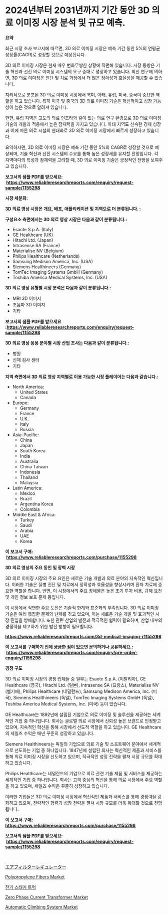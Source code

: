 <p><h1>2024년부터 2031년까지 기간 동안 3D 의료 이미징 시장 분석 및 규모 예측.</h1></p><p><strong>요약</strong></p>
<p><p>최근 시장 조사 보고서에 따르면, 3D 의료 이미징 시장은 예측 기간 동안 5%의 연평균 성장률(CAGR)로 성장할 것으로 예상됩니다. </p><p>3D 의료 이미징 시장은 현재 매우 변화무쌍한 상황에 직면해 있습니다. 시장 동향은 기술 혁신과 선진 의료 이미징 시스템의 요구 증대로 성장하고 있습니다. 최신 연구에 의하면, 3D 의료 이미징은 진단 및 치료 과정에서 더 많은 정확성과 효율성을 제공할 수 있습니다.</p><p>지리적으로 분포된 3D 의료 이미징 시장에서 북미, 아태, 유럽, 미국, 중국이 중요한 역할을 하고 있습니다. 특히 미국 및 중국의 3D 의료 이미징 기술은 혁신적이고 성장 가능성이 높은 것으로 알려져 있습니다.</p><p>한편, 유럽 지역은 고도의 의료 인프라와 깊이 있는 의료 연구 환경으로 3D 의료 이미징 기술의 개발과 적용에서 높은 잠재력을 가지고 있습니다. 아태 지역도 신속한 경제 성장과 이에 따른 의료 시설의 현대화로 3D 의료 이미징 시장에서 빠르게 성장하고 있습니다.</p><p>요약하자면, 3D 의료 이미징 시장은 예측 기간 동안 5%의 CAGR로 성장할 것으로 예상되며, 기술 혁신과 선진 시스템의 수요를 통해 높은 성장세를 유지할 전망입니다. 각 지역마다의 특성과 잠재력을 고려할 때, 3D 의료 이미징 기술은 긍정적인 전망을 보여주고 있습니다.</p></p>
<p><strong>보고서의 샘플 PDF를 받으세요: &nbsp;<a href="https://www.reliableresearchreports.com/enquiry/request-sample/1155298">https://www.reliableresearchreports.com/enquiry/request-sample/1155298</a></strong></p>
<p><strong>시장 세분화:</strong></p>
<p><strong> 3D 의료 영상 시장은 개요, 배포, 애플리케이션 및 지역으로 더 분류됩니다. :</strong></p>
<p><strong>구성요소 측면에서는 3D 의료 영상 시장은 다음과 같이 분류됩니다.:</strong></p>
<p><ul><li>Esaote S.p.A. (Italy)</li><li>GE Healthcare (UK)</li><li>Hitachi Ltd. (Japan)</li><li>Intrasense SA (France)</li><li>Materialise NV (Belgium)</li><li>Philips Healthcare (Netherlands)</li><li>Samsung Medison America, Inc. (USA)</li><li>Siemens Healthineers (Germany)</li><li>TomTec Imaging Systems GmbH (Germany)</li><li>Toshiba America Medical Systems, Inc. (USA)</li></ul></p>
<p><strong> 3D 의료 영상 유형별 시장 분석은 다음과 같이 분류됩니다.:</strong></p>
<p><ul><li>MRI 3D 이미지</li><li>초음파 3D 이미지</li><li>기타</li></ul></p>
<p><strong>보고서의 샘플 PDF를 받으세요 :<a href="https://www.reliableresearchreports.com/enquiry/request-sample/1155298">https://www.reliableresearchreports.com/enquiry/request-sample/1155298</a></strong></p>
<p><strong> 3D 의료 영상 응용 분야별 시장 산업 조사는 다음과 같이 분류됩니다.:</strong></p>
<p><ul><li>병원</li><li>신체 검사 센터</li><li>기타</li></ul></p>
<p><strong>지역 측면에서 3D 의료 영상 지역별로 이용 가능한 시장 플레이어는 다음과 같습니다.:</strong></p>
<p><ul>
    <li>
        North America:
        <ul>
            <li>United States</li>
            <li>Canada</li>
        </ul>
    </li>
    <li>
        Europe:
        <ul>
            <li>Germany</li>
            <li>France</li>
            <li>U.K.</li>
            <li>Italy</li>
            <li>Russia</li>
        </ul>
    </li>
    <li>
        Asia-Pacific:
        <ul>
            <li>China</li>
            <li>Japan</li>
            <li>South Korea</li>
            <li>India</li>
            <li>Australia</li>
            <li>China Taiwan</li>
            <li>Indonesia</li>
            <li>Thailand</li>
            <li>Malaysia</li>
        </ul>
    </li>
    <li>
        Latin America:
        <ul>
            <li>Mexico</li>
            <li>Brazil</li>
            <li>Argentina Korea</li>
            <li>Colombia</li>
        </ul>
    </li>
    <li>
        Middle East & Africa:
        <ul>
            <li>Turkey</li>
            <li>Saudi</li>
            <li>Arabia</li>
            <li>UAE</li>
            <li>Korea</li>
        </ul>
    </li>
    </ul></p>
<p><strong>이 보고서 구매: &nbsp;<a href="https://www.reliableresearchreports.com/purchase/1155298">https://www.reliableresearchreports.com/purchase/1155298</a></strong></p>
<p><strong>3D 의료 영상의 주요 동인 및 장벽 시장</strong></p>
<p><p>3D 의료 이미징 시장의 주요 요인은 새로운 기술 개발과 의료 분야의 지속적인 혁신입니다. 이러한 기술은 질병 진단 및 치료에서 정확성과 효율성을 향상시키며 환자 치료에 중요한 역할을 합니다. 반면, 이 시장에서의 주요 장애물은 높은 초기 투자 비용, 규제 요건 및 개인 정보 보호 문제 등입니다.</p><p>이 시장에서 직면한 주요 도전은 기술적 한계와 표준화의 부족입니다. 3D 의료 이미징 기술은 여러 복잡한 문제와 난제를 겪고 있으며, 이는 새로운 기술 개발 및 효과적인 시장 진입을 방해합니다. 또한 관련 산업의 발전과 적극적인 협력이 필요하며, 산업 내부의 경쟁력을 제고하기 위한 발전 방향이 필요합니다.</p></p>
<p><strong><a href="https://www.reliableresearchreports.com/3d-medical-imaging-r1155298">https://www.reliableresearchreports.com/3d-medical-imaging-r1155298</a></strong></p>
<p><strong>이 보고서를 구매하기 전에 궁금한 점이 있으면 문의하거나 공유하세요.: &nbsp;<a href="https://www.reliableresearchreports.com/enquiry/pre-order-enquiry/1155298">https://www.reliableresearchreports.com/enquiry/pre-order-enquiry/1155298</a></strong></p>
<p><strong>경쟁 구도</strong></p>
<p><p>3D 의료 이미징 시장의 경쟁 업체들 중 일부는 Esaote S.p.A. (이탈리아), GE Healthcare (영국), Hitachi Ltd. (일본), Intrasense SA (프랑스), Materialise NV (벨기에), Philips Healthcare (네덜란드), Samsung Medison America, Inc. (미국), Siemens Healthineers (독일), TomTec Imaging Systems GmbH (독일), Toshiba America Medical Systems, Inc. (미국) 등이 있습니다.</p><p>GE Healthcare는 1892년에 설립된 기업으로 의료 이미징 및 솔루션을 제공하는 세계적인 기업 중 하나입니다. 회사는 글로벌 의료 시장에서 신뢰성 높은 브랜드로 인정받고 있으며, 지속적인 혁신을 통해 시장에서 선도적 역할을 하고 있습니다. GE Healthcare의 세일즈 수익은 매년 꾸준히 성장하고 있습니다.</p><p>Siemens Healthineers는 독일의 기업으로 의료 기술 및 소프트웨어 분야에서 세계적으로 선도하는 기업 중 하나입니다. 1847년에 설립된 회사는 혁신적인 제품과 서비스를 통해 의료 이미징 시장을 선도하고 있으며, 적극적인 성장 전략을 펼쳐 시장 규모를 확대하고 있습니다.</p><p>Philips Healthcare는 네덜란드의 기업으로 의료 관련 기술 제품 및 서비스를 제공하는 세계적인 기업 중 하나입니다. 회사는 고객 중심의 혁신을 통해 의료 시장에서 주요 역할을 하고 있으며, 세일즈 수익은 꾸준히 성장하고 있습니다.</p><p>이러한 기업들은 3D 의료 이미징 시장에서 혁신적인 제품과 서비스를 통해 경쟁력을 강화하고 있으며, 전략적인 협력과 성장 전략을 펼쳐 시장 규모를 더욱 확대할 것으로 전망됩니다.</p></p>
<p><strong>이 보고서 구매: &nbsp; <a href="https://www.reliableresearchreports.com/purchase/1155298">https://www.reliableresearchreports.com/purchase/1155298</a></strong></p>
<p><strong>보고서의 샘플 PDF를 받으세요: &nbsp;<a href="https://www.reliableresearchreports.com/enquiry/request-sample/1155298">https://www.reliableresearchreports.com/enquiry/request-sample/1155298</a></strong><strong></strong></p>
<p>&nbsp;</p>
<p><p><a href="https://github.com/cbigkbh02719/Market-Research-Report-List-1/blob/main/945550630907.md">エアフィルターレギュレーター</a></p><p><a href="https://www.linkedin.com/pulse/polypropylene-fibers-market-size-focuses-dynamics-in-depth-analysis-v5k2f?trackingId=0SAhE9mDdm%2BRHvVSRK3ujQ%3D%3D">Polypropylene Fibers Market</a></p><p><a href="https://medium.com/@sophieinleeds/%EC%A0%84%EA%B8%B0-%EC%8A%A4%ED%83%9D%EC%BB%A4-%ED%8A%B8%EB%9F%AD-%EC%8B%9C%EC%9E%A5-%EB%8F%99%ED%96%A5-%EB%B0%8F-%EC%8B%9C%EC%9E%A5-%EB%B6%84%EC%84%9D%EC%9D%80-2024%EB%85%84%EB%B6%80%ED%84%B0-2031%EB%85%84%EA%B9%8C%EC%A7%80-%EC%98%88%EC%83%81%EB%90%A9%EB%8B%88%EB%8B%A4-204b8b51b422">전기 스태커 트럭</a></p><p><a href="https://github.com/provorikovar/Market-Research-Report-List-4/blob/main/zero-phase-current-transformer-market.md">Zero Phase Current Transformer Market</a></p><p><a href="https://github.com/angelajermaine/Market-Research-Report-List-2/blob/main/automatic-climbing-system-market.md">Automatic Climbing System Market</a></p></p>